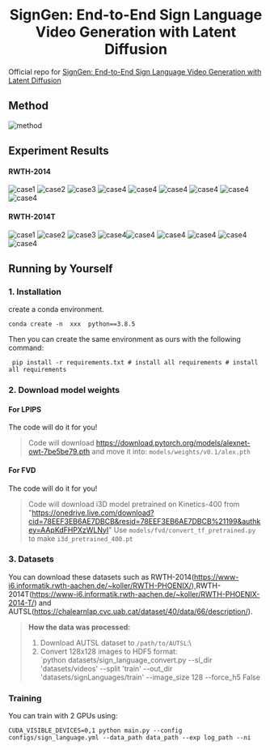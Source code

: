 <h1 align="center"> SignGen: End-to-End Sign Language Video Generation with Latent Diffusion</h1>

Official repo for [SignGen: End-to-End Sign Language Video Generation with Latent Diffusion](https://openreview.net/forum?id=qLuwGkbEAs)



## Method

![method](pic/framework_10.png "method")



## Experiment Results

#### RWTH-2014

![case1](pic/gif/1.gif "case1") ![case2](pic/gif/2.gif "case2") ![case3](pic/gif/3.gif "case3") ![case4](pic/gif/4.gif "case4")
![case4](pic/gif/5.gif "case4") ![case4](pic/gif/6.gif "case4") ![case4](pic/gif/10.gif "case4") ![case4](pic/gif/11.gif "case4")
![case4](pic/gif/12.gif "case4") 

#### RWTH-2014T

![case1](pic/gif/7.gif "case1") ![case2](pic/gif/8.gif "case2") ![case3](pic/gif/9.gif "case3") 
![case4](pic/gif/13.gif "case4")![case4](pic/gif/14.gif "case4") ![case4](pic/gif/15.gif "case4") 
![case4](pic/gif/16.gif "case4") ![case4](pic/gif/17.gif "case4")![case4](pic/gif/18.gif "case4") 


## Running by Yourself

### 1. Installation 

create a conda environment.
```
conda create -n  xxx  python==3.8.5 
```

Then you  can create the same environment as ours with the following command:
```
 pip install -r requirements.txt # install all requirements # install all requirements
```

### 2. Download model weights

#### For LPIPS

The code will do it for you!
> Code will download https://download.pytorch.org/models/alexnet-owt-7be5be79.pth and move it into: `models/weights/v0.1/alex.pth`

#### For FVD

The code will do it for you!

> Code will download i3D model pretrained on Kinetics-400 from "https://onedrive.live.com/download?cid=78EEF3EB6AE7DBCB&resid=78EEF3EB6AE7DBCB%21199&authkey=AApKdFHPXzWLNyI"
> Use `models/fvd/convert_tf_pretrained.py` to make `i3d_pretrained_400.pt`

### 3. Datasets

You can download these datasets such  as RWTH-2014(https://www-i6.informatik.rwth-aachen.de/~koller/RWTH-PHOENIX/),RWTH-2014T(https://www-i6.informatik.rwth-aachen.de/~koller/RWTH-PHOENIX-2014-T/) and AUTSL(https://chalearnlap.cvc.uab.cat/dataset/40/data/66/description/).

> **How the data was processed:**
> 1. Download  AUTSL dataset to `/path/to/AUTSL`:\
> 2. Convert 128x128 images to HDF5 format:\
> `python datasets/sign_language_convert.py --sl_dir 'datasets/videos' --split 'train'  --out_dir 'datasets/signLanguages/train' --image_size 128  --force_h5 False

### Training

You can train  with 2 GPUs using:
```
CUDA_VISIBLE_DEVICES=0,1 python main.py --config configs/sign_language.yml --data_path data_path --exp log_path --ni
```
